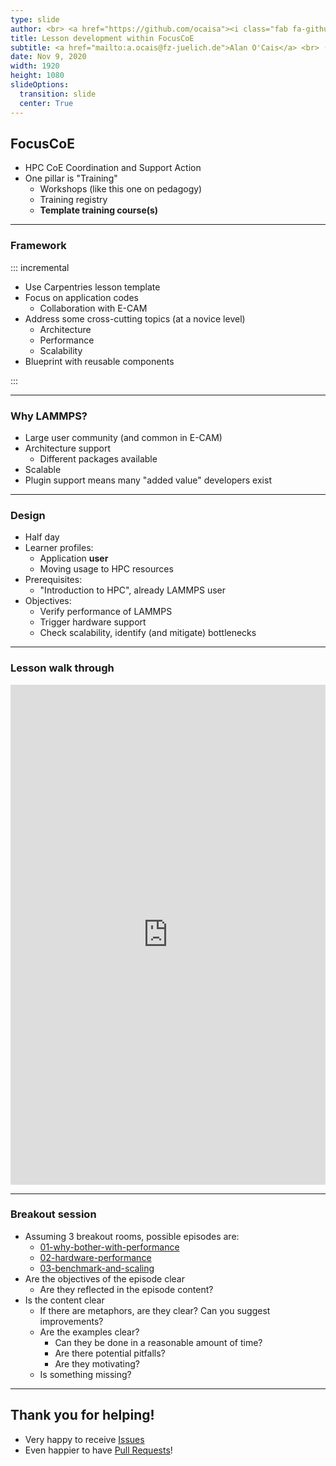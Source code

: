 ```yaml
---
type: slide
author: <br> <a href="https://github.com/ocaisa"><i class="fab fa-github-square"></i> ocaisa</a>
title: Lesson development within FocusCoE
subtitle: <a href="mailto:a.ocais@fz-juelich.de">Alan O'Cais</a> <br> (JSC)
date: Nov 9, 2020
width: 1920
height: 1080
slideOptions:
  transition: slide
  center: True
---
```



## FocusCoE

* HPC CoE Coordination and Support Action
* One pillar is "Training"
  * Workshops (like this one on pedagogy)
  * Training registry
  * **Template training course(s)**
  
---

### Framework

::: incremental

- Use Carpentries lesson template
- Focus on application codes
  * Collaboration with E-CAM
- Address some cross-cutting topics (at a novice level)
  * Architecture
  * Performance
  * Scalability
- Blueprint with reusable components

:::

----

### Why LAMMPS?

- Large user community (and common in E-CAM)
- Architecture support
  - Different packages available
- Scalable
- Plugin support means many "added value" developers exist

---

### Design

* Half day
* Learner profiles:
  * Application **user**
  * Moving usage to HPC resources
* Prerequisites:
  * "Introduction to HPC", already LAMMPS user
* Objectives:
  * Verify performance of LAMMPS
  * Trigger hardware support
  * Check scalability, identify (and mitigate) bottlenecks
  
---

### Lesson walk through

<iframe width="100%" height="800" src="https://fzj-jsc.github.io/tuning_lammps/" frameborder="0"></iframe>

---

### Breakout session

* Assuming 3 breakout rooms, possible episodes are:
  * [01-why-bother-with-performance](https://fzj-jsc.github.io/tuning_lammps/01-why-bother-with-performance/index.html)
  * [02-hardware-performance](https://fzj-jsc.github.io/tuning_lammps/02-hardware-performance/index.html)
  * [03-benchmark-and-scaling](https://fzj-jsc.github.io/tuning_lammps/03-benchmark-and-scaling/index.html)
* Are the objectives of the episode clear
  * Are they reflected in the episode content?
* Is the content clear
  * If there are metaphors, are they clear? Can you suggest improvements?
  * Are the examples clear?
    - Can they be done in a reasonable amount of time?
    - Are there potential pitfalls?
    - Are they motivating?
  * Is something missing?

---

## Thank you for helping!

* Very happy to receive [Issues](https://github.com/FZJ-JSC/tuning_lammps/issues)
* Even happier to have [Pull Requests](https://github.com/FZJ-JSC/tuning_lammps/pulls)!
